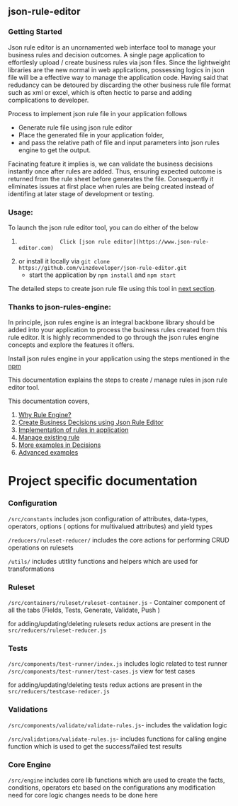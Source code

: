 ## json-rule-editor

### Getting Started

Json rule editor is an unornamented web interface tool to manage your business rules and decision outcomes. A single page application to effortlesly upload / create business rules via json files. Since the lightweight libraries are the new normal in web applications, possessing logics in json file will be a effective way to manage the application code. Having said that redudancy can be detoured by discarding the other business rule file format such as xml or excel, which is often hectic to parse and adding complications to developer.

Process to implement json rule file in your application follows

- Generate rule file using json rule editor
- Place the generated file in your application folder,
- and pass the relative path of file and input parameters into json rules engine to get the output.

Facinating feature it implies is, we can validate the business decisions instantly once after rules are added. Thus, ensuring expected outcome is returned from the rule sheet before generates the file. Consequently it eliminates issues at first place when rules are being created instead of identifing at later stage of development or testing.

### Usage:

To launch the json rule editor tool, you can do either of the below

1.                  Click [json rule editor](https://www.json-rule-editor.com)
2.  or install it locally via `git clone https://github.com/vinzdeveloper/json-rule-editor.git`
    - start the application by `npm install` and `npm start`

The detailed steps to create json rule file using this tool in [next section](https://vinzdeveloper.github.io/json-rule-editor/docs/create-rules.html).

### Thanks to json-rules-engine:

In principle, json rules engine is an integral backbone library should be added into your application to process the business rules created from this rule editor. It is highly recommended to go through the json rules engine concepts and explore the features it offers.

Install json rules engine in your application using the steps mentioned in the [npm](https://www.npmjs.com/package/json-rules-engine)

This documentation explains the steps to create / manage rules in json rule editor tool.

This documentation covers,

1. [Why Rule Engine?](https://vinzdeveloper.github.io/json-rule-editor/docs/rule-engine.html)
2. [Create Business Decisions using Json Rule Editor](https://vinzdeveloper.github.io/json-rule-editor/docs/create-rules.html)
3. [Implementation of rules in application](https://vinzdeveloper.github.io/json-rule-editor/docs/implementation.html)
4. [Manage existing rule](https://vinzdeveloper.github.io/json-rule-editor/docs/manage-rules.html)
5. [More examples in Decisions](https://vinzdeveloper.github.io/json-rule-editor/docs/decisions.html)
6. [Advanced examples](https://vinzdeveloper.github.io/json-rule-editor/docs/advanced.html)

# Project specific documentation

### Configuration

`/src/constants` includes json configuration of attributes, data-types, operators, options ( options for multivalued attributes) and yield types

`/reducers/ruleset-reducer/` includes the core actions for performing CRUD operations on rulesets

`/utils/` includes utitlity functions and helpers which are used for transformations

### Ruleset

`/src/containers/ruleset/ruleset-container.js` - Container component of all the tabs (Fields, Tests, Generate, Validate, Push )

for adding/updating/deleting rulesets redux actions are present in the `src/reducers/ruleset-reducer.js`

### Tests

`/src/components/test-runner/index.js` includes logic related to test runner
`/src/components/test-runner/test-cases.js` view for test cases

for adding/updating/deleting tests redux actions are present in the `src/reducers/testcase-reducer.js`

### Validations

`/src/components/validate/validate-rules.js`- includes the validation logic

`/src/validations/validate-rules.js`- includes functions for calling engine function which is used to get the success/failed test results

### Core Engine

`/src/engine` includes core lib functions which are used to create the facts, conditions, operators etc based on the configurations
any modification need for core logic changes needs to be done here
